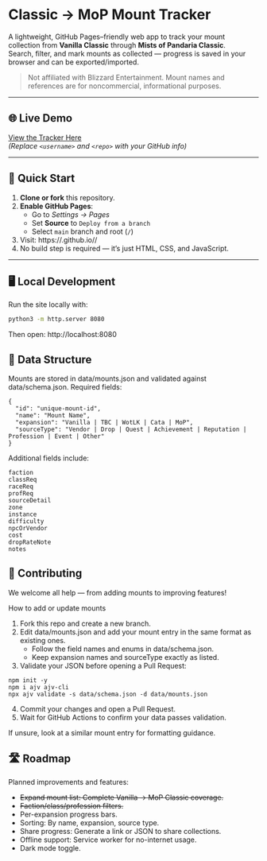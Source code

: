 # Classic → MoP Mount Tracker

A lightweight, GitHub Pages–friendly web app to track your mount collection from **Vanilla Classic** through **Mists of Pandaria Classic**.  
Search, filter, and mark mounts as collected — progress is saved in your browser and can be exported/imported.

> Not affiliated with Blizzard Entertainment. Mount names and references are for noncommercial, informational purposes.

---

## 🌐 Live Demo
[View the Tracker Here](https://<username>.github.io/<repo>/)  
*(Replace `<username>` and `<repo>` with your GitHub info)*

---

## 🚀 Quick Start

1. **Clone or fork** this repository.
2. **Enable GitHub Pages**:  
   - Go to *Settings → Pages*  
   - Set **Source** to `Deploy from a branch`  
   - Select `main` branch and root (`/`)
3. Visit:  https://<username>.github.io/<repo>/
4. No build step is required — it’s just HTML, CSS, and JavaScript.

---

## 🖥 Local Development
Run the site locally with:
```bash
python3 -m http.server 8080
```
Then open:
http://localhost:8080

## 📄 Data Structure
Mounts are stored in data/mounts.json and validated against data/schema.json.
Required fields:
```
{
  "id": "unique-mount-id",
  "name": "Mount Name",
  "expansion": "Vanilla | TBC | WotLK | Cata | MoP",
  "sourceType": "Vendor | Drop | Quest | Achievement | Reputation | Profession | Event | Other"
}
```
Additional fields include:
```
faction
classReq
raceReq
profReq
sourceDetail
zone
instance
difficulty
npcOrVendor
cost
dropRateNote
notes
```

## 🤝 Contributing
We welcome all help — from adding mounts to improving features!

How to add or update mounts
1. Fork this repo and create a new branch.
2. Edit data/mounts.json and add your mount entry in the same format as existing ones.
    - Follow the field names and enums in data/schema.json.
    - Keep expansion names and sourceType exactly as listed.
3. Validate your JSON before opening a Pull Request:
```
npm init -y
npm i ajv ajv-cli
npx ajv validate -s data/schema.json -d data/mounts.json
```
4. Commit your changes and open a Pull Request.
5. Wait for GitHub Actions to confirm your data passes validation.

If unsure, look at a similar mount entry for formatting guidance.

## 🛣 Roadmap
Planned improvements and features:
- ~~Expand mount list: Complete Vanilla → MoP Classic coverage.~~
- ~~Faction/class/profession filters.~~
- Per-expansion progress bars.
- Sorting: By name, expansion, source type.
- Share progress: Generate a link or JSON to share collections.
- Offline support: Service worker for no-internet usage.
- Dark mode toggle.
